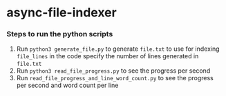 # async-file-indexer

### Steps to run the python scripts
1. Run `python3 generate_file.py` to generate `file.txt` to use for indexing \
    `file_lines` in the code specify the  number of lines generated in `file.txt`
2. Run `python3 read_file_progress.py` to see the progress per second 
3. Run `read_file_progress_and_line_word_count.py` to see the progress  per second and word count per line
